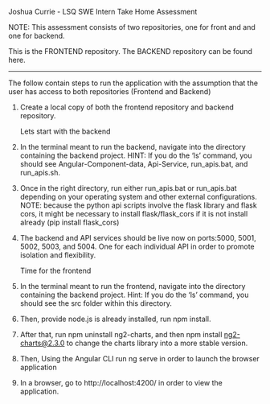 Joshua Currie - LSQ SWE Intern Take Home Assessment

NOTE: This assessment consists of two repositories, one for front and and one for backend. 

This is the FRONTEND repository. The BACKEND repository can be found here.

---

The follow contain steps to run the application with the assumption that the user has access to both repositories (Frontend and Backend)

1. Create a local copy of both the frontend repository and backend repository.

   Lets start with the backend

2. In the terminal meant to run the backend, navigate into the directory containing the backend project. 
HINT: If you do the ‘ls’ command, you should see Angular-Component-data, Api-Service, run_apis.bat, and run_apis.sh.

3. Once in the right directory, run either run_apis.bat or run_apis.bat depending on your operating system and other external configurations. 
NOTE: because the python api scripts involve the flask library and flask cors, it might be necessary to install flask/flask_cors if it is not install already (pip install flask_cors)

4. The backend and API services should be live now on ports:5000, 5001, 5002, 5003, and 5004. One for each individual API in order to promote isolation and flexibility.

   Time for the frontend

5. In the terminal meant to run the frontend, navigate into the directory containing the backend project. 
Hint: If you do the ‘ls’ command, you should see the src folder within this directory.

6. Then, provide node.js is already installed, run npm install.

7. After that, run npm uninstall ng2-charts, and then npm install ng2-charts@2.3.0 to change the charts library into a more stable version.

8. Then, Using the Angular CLI run ng serve in order to launch the browser application

9. In a browser, go to http://localhost:4200/ in order to view the application. 

